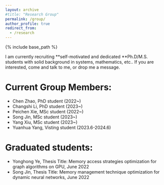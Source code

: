 ```yaml
---
layout: archive
#title: "Research Group"
permalink: /group/
author_profile: true
redirect_from:
  - /research
---
```


{% include base_path %}

I am currently recruiting **self-motivated and dedicated **Ph.D/M.S. students with solid background in systems, mathematics, etc.. If you are interested, come and talk to me, or drop me a message.

Current Group Members:
=====
- Chen Zhao, PhD student (2022~)
- Changshi Li, PhD student (2023~)
- Peichen Xie, MSc student (2022~)
- Song Jin, MSc student (2023~)
- Yang Xiu, MSc student (2023~)
- Yuanhua Yang, Visting student (2023.6-2024.6)

Graduated students:
=====
- Yonghong Ye, Thesis Title: Memory access strategies optimization for graph algorithms on GPU, June 2022
- Song Jin, Thesis Title: Memory management technique optimization for dynamic neural networks, June 2022
